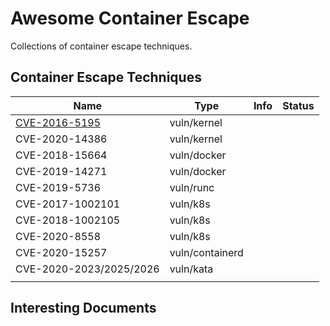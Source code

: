 # Awesome Container Escape

Collections of container escape techniques.

## Container Escape Techniques

| Name                                          | Type            | Info | Status |
| --------------------------------------------- | --------------- | ---- | ------ |
| [CVE-2016-5195](vuln-kernel-cve-2016-5195.md) | vuln/kernel     |      |        |
| CVE-2020-14386                                | vuln/kernel     |      |        |
| CVE-2018-15664                                | vuln/docker     |      |        |
| CVE-2019-14271                                | vuln/docker     |      |        |
| CVE-2019-5736                                 | vuln/runc       |      |        |
| CVE-2017-1002101                              | vuln/k8s        |      |        |
| CVE-2018-1002105                              | vuln/k8s        |      |        |
| CVE-2020-8558                                 | vuln/k8s        |      |        |
| CVE-2020-15257                                | vuln/containerd |      |        |
| CVE-2020-2023/2025/2026                       | vuln/kata       |      |        |
|                                               |                 |      |        |

## Interesting Documents

